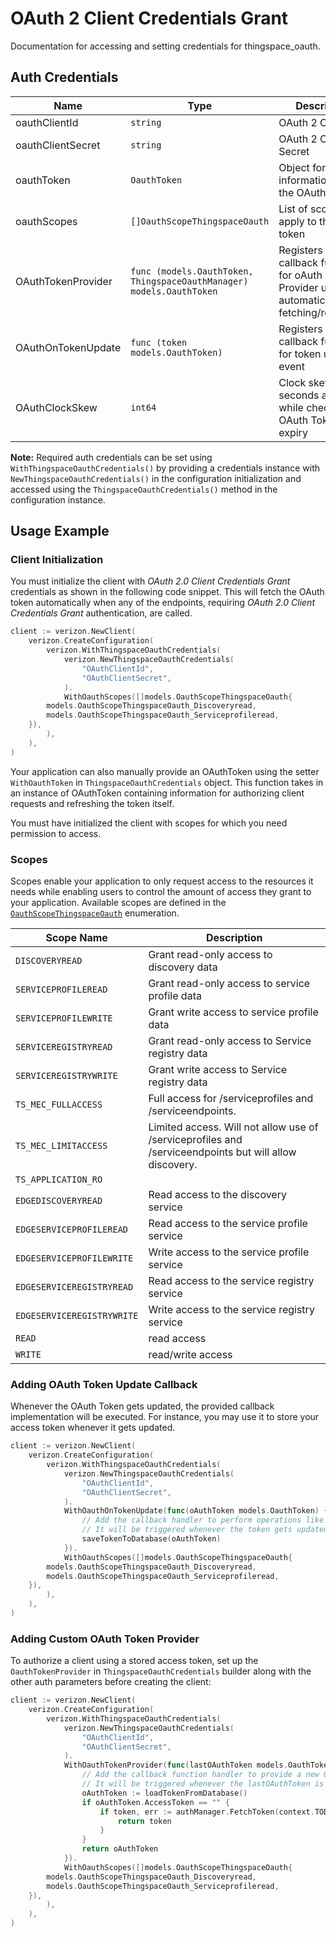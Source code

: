 
# OAuth 2 Client Credentials Grant



Documentation for accessing and setting credentials for thingspace_oauth.

## Auth Credentials

| Name | Type | Description | Setter | Getter |
|  --- | --- | --- | --- | --- |
| oauthClientId | `string` | OAuth 2 Client ID | `WithOauthClientId` | `OauthClientId()` |
| oauthClientSecret | `string` | OAuth 2 Client Secret | `WithOauthClientSecret` | `OauthClientSecret()` |
| oauthToken | `OauthToken` | Object for storing information about the OAuth token | `WithOauthToken` | `OauthToken()` |
| oauthScopes | `[]OauthScopeThingspaceOauth` | List of scopes that apply to the OAuth token | `WithOauthScopes` | `OauthScopes()` |
| OAuthTokenProvider | `func (models.OauthToken, ThingspaceOauthManager) models.OauthToken` | Registers a callback function for oAuth Token Provider used for automatic token fetching/refreshing | `WithOauthTokenProvider` | `OauthTokenProvider` |
| OAuthOnTokenUpdate | `func (token models.OauthToken)` | Registers a callback function for token update event | `WithOauthOnTokenUpdate` | `OauthOnTokenUpdate` |
| OAuthClockSkew | `int64` | Clock skew time in seconds applied while checking the OAuth Token expiry | `WithOauthClockSkew` | `OauthClockSkew` |



**Note:** Required auth credentials can be set using `WithThingspaceOauthCredentials()` by providing a credentials instance with `NewThingspaceOauthCredentials()` in the configuration initialization and accessed using the `ThingspaceOauthCredentials()` method in the configuration instance.

## Usage Example

### Client Initialization

You must initialize the client with *OAuth 2.0 Client Credentials Grant* credentials as shown in the following code snippet. This will fetch the OAuth token automatically when any of the endpoints, requiring *OAuth 2.0 Client Credentials Grant* authentication, are called.

```go
client := verizon.NewClient(
    verizon.CreateConfiguration(
        verizon.WithThingspaceOauthCredentials(
            verizon.NewThingspaceOauthCredentials(
                "OAuthClientId",
                "OAuthClientSecret",
            ).
            WithOauthScopes([]models.OauthScopeThingspaceOauth{
        models.OauthScopeThingspaceOauth_Discoveryread,
        models.OauthScopeThingspaceOauth_Serviceprofileread,
    }),
        ),
    ),
)
```



Your application can also manually provide an OAuthToken using the setter `WithOauthToken` in `ThingspaceOauthCredentials` object. This function takes in an instance of OAuthToken containing information for authorizing client requests and refreshing the token itself.

You must have initialized the client with scopes for which you need permission to access.

### Scopes

Scopes enable your application to only request access to the resources it needs while enabling users to control the amount of access they grant to your application. Available scopes are defined in the [`OauthScopeThingspaceOauth`](../../doc/models/oauth-scope-thingspace-oauth.md) enumeration.

| Scope Name | Description |
|  --- | --- |
| `DISCOVERYREAD` | Grant read-only access to discovery data |
| `SERVICEPROFILEREAD` | Grant read-only access to service profile data |
| `SERVICEPROFILEWRITE` | Grant write access to service profile data |
| `SERVICEREGISTRYREAD` | Grant read-only access to Service registry data |
| `SERVICEREGISTRYWRITE` | Grant write access to Service registry data |
| `TS_MEC_FULLACCESS` | Full access for /serviceprofiles and /serviceendpoints. |
| `TS_MEC_LIMITACCESS` | Limited access. Will not allow use of /serviceprofiles and /serviceendpoints but will allow discovery. |
| `TS_APPLICATION_RO` |  |
| `EDGEDISCOVERYREAD` | Read access to the discovery service |
| `EDGESERVICEPROFILEREAD` | Read access to the service profile service |
| `EDGESERVICEPROFILEWRITE` | Write access to the service profile service |
| `EDGESERVICEREGISTRYREAD` | Read access to the service registry service |
| `EDGESERVICEREGISTRYWRITE` | Write access to the service registry service |
| `READ` | read access |
| `WRITE` | read/write access |

### Adding OAuth Token Update Callback

Whenever the OAuth Token gets updated, the provided callback implementation will be executed. For instance, you may use it to store your access token whenever it gets updated.

```go
client := verizon.NewClient(
    verizon.CreateConfiguration(
        verizon.WithThingspaceOauthCredentials(
            verizon.NewThingspaceOauthCredentials(
                "OAuthClientId",
                "OAuthClientSecret",
            ).
            WithOauthOnTokenUpdate(func(oAuthToken models.OauthToken) {
                // Add the callback handler to perform operations like save to DB or file etc.
                // It will be triggered whenever the token gets updated
                saveTokenToDatabase(oAuthToken)
            }).
            WithOauthScopes([]models.OauthScopeThingspaceOauth{
        models.OauthScopeThingspaceOauth_Discoveryread,
        models.OauthScopeThingspaceOauth_Serviceprofileread,
    }),
        ),
    ),
)
```

### Adding Custom OAuth Token Provider

To authorize a client using a stored access token, set up the `OauthTokenProvider` in `ThingspaceOauthCredentials` builder along with the other auth parameters before creating the client:

```go
client := verizon.NewClient(
    verizon.CreateConfiguration(
        verizon.WithThingspaceOauthCredentials(
            verizon.NewThingspaceOauthCredentials(
                "OAuthClientId",
                "OAuthClientSecret",
            ).
            WithOauthTokenProvider(func(lastOAuthToken models.OauthToken, authManager ThingspaceOauthManager) models.OauthToken {
                // Add the callback function handler to provide a new OAuth token
                // It will be triggered whenever the lastOAuthToken is undefined or expired
                oAuthToken := loadTokenFromDatabase()
                if oAuthToken.AccessToken == "" {
                    if token, err := authManager.FetchToken(context.TODO()); err == nil {
                        return token
                    }
                }
                return oAuthToken
            }).
            WithOauthScopes([]models.OauthScopeThingspaceOauth{
        models.OauthScopeThingspaceOauth_Discoveryread,
        models.OauthScopeThingspaceOauth_Serviceprofileread,
    }),
        ),
    ),
)
```


